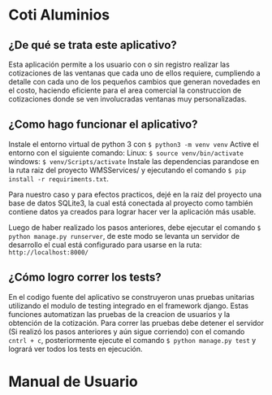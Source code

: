 # Coti Aluminios
## ¿De qué se trata este aplicativo?
Esta aplicación permite a los usuario con o sin registro realizar las cotizaciones de las ventanas que cada uno de ellos requiere, cumpliendo a detalle con cada uno de los pequeños cambios que generan novedades en el costo, haciendo eficiente para el area comercial la construccion de cotizaciones donde se ven involucradas ventanas muy personalizadas.

## ¿Como hago funcionar el aplicativo?
Instale el entorno virtual de python 3 con `$ python3 -m venv venv`
Active el entorno con el siguiente comando:
Linux: `$ source venv/bin/activate`
windows: `$ venv/Scripts/activate`
Instale las dependencias parandose en la ruta raiz del proyecto WMSServices/ y ejecutando el comando `$ pip install -r requiriments.txt`.

Para nuestro caso y para efectos practicos, dejé en la raiz del proyecto una base de datos SQLite3, la cual está conectada al proyecto como también contiene datos ya creados para lograr hacer ver la aplicación más usable.

Luego de haber realizado los pasos anteriores, debe ejecutar el comando `$ python manage.py runserver`, de este modo se levanta un servidor de desarrollo el cual está configurado para usarse en la ruta: `http://localhost:8000/`

## ¿Cómo logro correr los tests?
En el codigo fuente del aplicativo se construyeron unas pruebas unitarias utilizando el modulo de testing integrado en el framework django. Estas funciones automatizan las pruebas de la creacion de usuarios y la obtención de la cotización. Para correr las pruebas debe detener el servidor (Si realizó los pasos anteriores y aún sigue corriendo) con el comando `cntrl + c`, posteriormente ejecute el comando `$ python manage.py test` y logrará ver todos los tests en ejecución.

# Manual de Usuario
